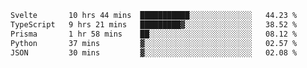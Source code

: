 <!--START_SECTION:waka-->

```txt
Svelte       10 hrs 44 mins  ███████████░░░░░░░░░░░░░░   44.23 %
TypeScript   9 hrs 21 mins   █████████▓░░░░░░░░░░░░░░░   38.52 %
Prisma       1 hr 58 mins    ██░░░░░░░░░░░░░░░░░░░░░░░   08.12 %
Python       37 mins         ▓░░░░░░░░░░░░░░░░░░░░░░░░   02.57 %
JSON         30 mins         ▓░░░░░░░░░░░░░░░░░░░░░░░░   02.08 %
```

<!--END_SECTION:waka-->

